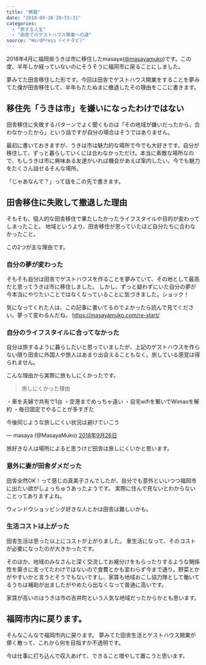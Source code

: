 ```yaml
---
title: "無題"
date: "2018-09-26 20:55:31"
categories:
  - "旅する人生"
  - "田舎でのゲストハウス開業への道"
source: "WordPress (イナタビ)"
---
```


2018年4月に福岡県うきは市に移住したmasaya([@masayamuko](https://twitter.com/MasayaMuko))です。この度、半年しか経っていないのにそうそうに福岡市に戻ることにしました。

夢みてた田舎移住した形です。今回は田舎でゲストハウス開業をすることを夢みてた僕が田舎移住して、半年もたたぬまに撤退したその理由をここに書きます。

## 移住先「うきは市」を嫌いになったわけではない

田舎移住に失敗するパターンでよく聞くものは「その地域が嫌いだったから、合わなかったから」という話ですが自分の場合はそうではありません。

最初に書いておきますが、うきは市は魅力的な場所で今でも大好きです。自分が移住して、ずっと暮らしていくには合わなかっただけ。本当に素敵な場所なので、もしうきは市に興味ある友達がいれば機会があえば案内したい。今でも魅力をたくさん話せるそんな場所。

「じゃあなんで？」って話をこの先で書きます。

## 田舎移住に失敗して撤退した理由

そもそも、個人的な田舎移住で果たしたかったライフスタイルや目的が変わってしまったこと。
地域というより、田舎移住が思っていたほど自分たちに合わなかったこと。

この2つが主な理由です。

### 自分の夢が変わった

そもそも自分は田舎でゲストハウスを作ることを夢みていて、その地として最高だと思ってうきは市に移住しました。
しかし、ずっと疑わずにいた自分の夢が今本当にやりたいことではなくなっていることに気づきました。ショック！

気になってくれた人は、この記事に書いてるのでよかったら読んで見てください。夢って変わるんだね。
https://masayamuko.com/re-start/

### 自分のライフスタイルに合ってなかった

自分は旅するように暮らしたいと思っていましたが、上記のゲストハウスを作らない限り田舎に外国人や旅人はあまり出会えることもなく。旅している感覚は得られません。

こんな理由から実際に旅もしにくかったです。
> 旅しにくかった理由

・車を夫婦で共有で1台
・空港までめっちゃ遠い
・自宅wifiを繋いでWimaxを解約
・毎日固定でやることが多すぎた

今後同じような旅しにくい状況は避けていこう

— masaya (@MasayaMuko) [2018年9月26日](https://twitter.com/MasayaMuko/status/1044872326322552834?ref_src=twsrc%5Etfw)

旅好きな人は場所によると思うけど田舎は旅しにくいかと思います。

### 意外に妻が田舎ダメだった

田舎全然OK！って感じの真美子さんでしたが、自分でも意外といいつつ福岡市に出たい欲がしょっちゅうあったようです。
実際に住んで見ないとわからないことってありますよね。

ウィンドウショッピング好きな人とかは田舎は難しいかも。

### 生活コストは上がった

田舎生活は思った以上にコストが上がりました。
車生活になって、そのコストが必要になったのが大きかったです。

そのほか、地域のみなさんと深く交流してお裾分けをもらったりするような関係性を築きに言ってたわけではないので食費とかも変わらず今まで通り。野菜とかがやすいかと言うとそうでもないですし、家賃も地域おこし協力隊として働いてるうちは補助が出ましたがやめたら出なくなって普通に高いです。

家賃が高いのはうきは市の吉井町という人気な地域だったからかとも思います。

## 福岡市内に戻ります。

そんなこんなで福岡市内に戻ります。
夢みてた田舎生活とゲストハウス開業が儚く散って、これから何を目指すか不透明です。

今は仕事に打ち込んで収入あげて、できること増やして置こうと思います。